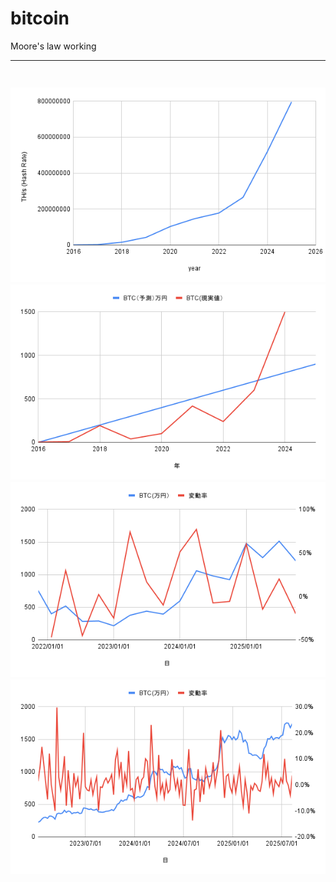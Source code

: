 # bitcoin
Moore's law working
<br>
<hr>
<h3><h3>
<br>
<img src="https://github.com/27dvz3279/btc/blob/main/hr2025.png">
<br>
<img src="https://github.com/27dvz3279/btc/blob/main/long2025.png">
<br>
<img src="https://github.com/27dvz3279/btc/blob/main/chart11.png">
<br>
<img src="https://github.com/27dvz3279/btc/blob/main/day1.png">

